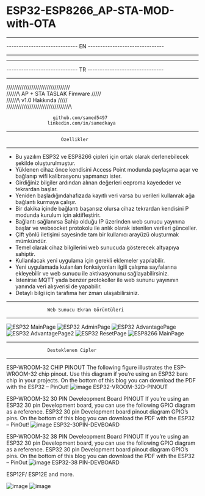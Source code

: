 # ESP32-ESP8266_AP-STA-MOD-with-OTA

__________________________________________________________________
-----------------------------  EN  -------------------------------
__________________________________________________________________





__________________________________________________________________
-----------------------------  TR  -------------------------------
__________________________________________________________________

/\/\/\/\/\/\/\/\/\/\/\/\/\/\/\/\/\/\/\/\/\/\/\/\/\/\/\/\/\/\/\/\/\
/\/\/\/\/\/\            AP + STA TASLAK Fimware         /\/\/\/\/\
/\/\/\/\/\/\                 v1.0 Hakkında              /\/\/\/\/\
/\/\/\/\/\/\/\/\/\/\/\/\/\/\/\/\/\/\/\/\/\/\/\/\/\/\/\/\/\/\/\/\/\

                     github.com/samed5497  
                   linkedin.com/in/samedkaya        
__________________________________________________________________
                        Özellikler
------------------------------------------------------------------

- Bu yazılım ESP32 ve ESP8266 çipleri için ortak olarak derlenebilecek şekilde oluşturulmuştur. 
- Yüklenen cihaz önce kendisini Access Point modunda paylaşıma açar ve bağlanıp wifi kalibrasyonu yapmanızı ister. 
- Girdiğiniz bilgiler ardından alınan değerleri eeproma kayededer ve tekrardan başlar. 
- Yeniden başladığındahafızada kayıtlı veri varsa bu verileri kullanrak ağa bağlantı kurmaya çalışır. 
- Bir dakika içinde bağlantı başarısız olursa cihaz tekrardan kendisini P modunda kurulum için aktifleştirir. 
- Bağlantı sağlanırsa Sahip olduğu IP üzerinden web sunucu yayınına başlar ve websocket protokolu ile anlık olarak istenilen verileri günceller. 
- Çift yönlü iletişimi sayesinde tam bir kullanıcı arayüzü oluşturmak mümkündür.
- Temel olarak cihaz bilgilerini web sunucuda gösterecek altyapıya sahiptir. 
- Kullanılacak yeni uygulama için gerekli eklemeler yapılabilir. 
- Yeni uygulamada kulanılan fonksiyonları ilgili çalışma sayfalarına ekleyebilir ve web sunucu ile aktivasyonunu sağlayabilirsiniz. 
- İstenirse MQTT yada benzer protokoller ile web sununu yayınının yanında veri alışverisi de yapabilir. 
- Detaylı bilgi için tarafıma her zman ulaşabilirsiniz.

__________________________________________________________________
                   Web Sunucu Ekran Görüntüleri
------------------------------------------------------------------

![ESP32 MainPage](https://github.com/samed5497/ESP32-ESP8266_AP-STA-MOD-with-OTA/assets/29681734/9e091a5a-dd44-4c04-80f6-09f46925c414)
![ESP32 AdminPage](https://github.com/samed5497/ESP32-ESP8266_AP-STA-MOD-with-OTA/assets/29681734/9a449827-700b-4b11-b11b-f7176427e7e8)
![ESP32 AdvantagePage](https://github.com/samed5497/ESP32-ESP8266_AP-STA-MOD-with-OTA/assets/29681734/0e2928b2-3c5a-4608-9cb7-ff526e400264)
![ESP32 AdvantagePage2](https://github.com/samed5497/ESP32-ESP8266_AP-STA-MOD-with-OTA/assets/29681734/d843d99a-7ab7-482f-8f5a-6bc9fbc1fcfa)
![ESP32 ResetPage](https://github.com/samed5497/ESP32-ESP8266_AP-STA-MOD-with-OTA/assets/29681734/fe1605de-802e-48c9-a366-7c675bc0a379)
![ESP8266 MainPage](https://github.com/samed5497/ESP32-ESP8266_AP-STA-MOD-with-OTA/assets/29681734/d1f8d109-91d4-4ed4-be6a-97020dcf8085)


__________________________________________________________________
                   Desteklenen Cipler
------------------------------------------------------------------

ESP-WROOM-32 CHIP PINOUT The following figure illustrates the ESP-WROOM-32 chip pinout. Use this diagram if you’re using an ESP32 bare chip in your projects. On the bottom of this blog you can download the PDF with the ESP32 – PinOut!
![image](https://github.com/samed5497/ESP32-ESP8266_AP-STA-MOD-with-OTA/assets/29681734/afde0e8e-049b-4c0f-9d1b-891d4b92910f)
ESP32-VROOM-32D-PINOUT

ESP-WROOM-32 30 PIN Develeopment Board PINOUT If you’re using an ESP32 30 pin Development board, you can use the following GPIO diagram as a reference. ESP32 30 pin Development board pinout diagram GPIO’s pins. On the bottom of this blog you can download the PDF with the ESP32 – PinOut!
![image](https://github.com/samed5497/ESP32-ESP8266_AP-STA-MOD-with-OTA/assets/29681734/8d10f3ad-ffdf-4c8e-8fce-ca7bc334f846)
ESP32-30PIN-DEVBOARD

ESP-WROOM-32 38 PIN Develeopment Board PINOUT If you’re using an ESP32 30 pin Development board, you can use the following GPIO diagram as a reference. ESP32 30 pin Development board pinout diagram GPIO’s pins. On the bottom of this blog you can download the PDF with the ESP32 – PinOut
![image](https://github.com/samed5497/ESP32-ESP8266_AP-STA-MOD-with-OTA/assets/29681734/d0377903-c5e8-426e-84cb-1c80d76b7446)
ESP32-38 PIN-DEVBOARD

ESP12F/ ESP12E and more.

![image](https://github.com/samed5497/ESP32-ESP8266_AP-STA-MOD-with-OTA/assets/29681734/5bcd1bed-6ca2-4b69-abdd-c32eb63ba63a)
![image](https://github.com/samed5497/ESP32-ESP8266_AP-STA-MOD-with-OTA/assets/29681734/26f14a6e-2acd-4cfe-8d48-72340a203af8)



